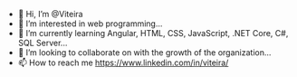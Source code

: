 - 👋 Hi, I’m @Viteira
- 👀 I’m interested in web programming...
- 🌱 I’m currently learning Angular, HTML, CSS, JavaScript, .NET Core, C#, SQL Server...
- 💞️ I’m looking to collaborate on with the growth of the organization...
- 📫 How to reach me https://www.linkedin.com/in/viteira/

<!---
Viteira/Viteira is a ✨ special ✨ repository because its `README.md` (this file) appears on your GitHub profile.
You can click the Preview link to take a look at your changes.
--->
